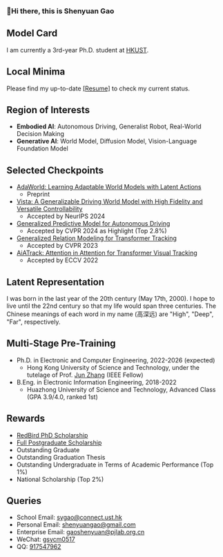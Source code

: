 ###  :wave:Hi there, this is Shenyuan Gao

## Model Card

I am currently a 3rd-year Ph.D. student at [HKUST](https://hkust.edu.hk/).

## Local Minima

Please find my up-to-date [[Resume]](https://github.com/Little-Podi/Little-Podi/blob/main/gsy_Resume.pdf) to check my current status.

## Region of Interests

- **Embodied AI**: Autonomous Driving, Generalist Robot, Real-World Decision Making
- **Generative AI**: World Model, Diffusion Model, Vision-Language Foundation Model

## Selected Checkpoints

- [AdaWorld: Learning Adaptable World Models with Latent Actions](https://arxiv.org/abs/2503.18938)
  - Preprint
- [Vista: A Generalizable Driving World Model with High Fidelity and Versatile Controllability](https://arxiv.org/abs/2405.17398)
  - Accepted by NeurIPS 2024
- [Generalized Predictive Model for Autonomous Driving](https://arxiv.org/abs/2403.09630)
  - Accepted by CVPR 2024 as Highlight (Top 2.8%)
- [Generalized Relation Modeling for Transformer Tracking](https://arxiv.org/abs/2303.16580)
  - Accepted by CVPR 2023
- [AiATrack: Attention in Attention for Transformer Visual Tracking](https://arxiv.org/abs/2207.09603)
  - Accepted by ECCV 2022

## Latent Representation

I was born in the last year of the 20th century (May 17th, 2000). I hope to live until the 22nd century so that my life would span three centuries. The Chinese meanings of each word in my name (高深远) are "High", "Deep", "Far", respectively.

## Multi-Stage Pre-Training

- Ph.D. in Electronic and Computer Engineering, 2022-2026 (expected)
  - Hong Kong University of Science and Technology, under the tutelage of Prof. [Jun Zhang](https://eejzhang.people.ust.hk/) (IEEE Fellow)
- B.Eng. in Electronic Information Engineering, 2018-2022
  - Huazhong University of Science and Technology, Advanced Class (GPA 3.9/4.0, ranked 1st)

## Rewards

- [RedBird PhD Scholarship](https://fytgs.hkust.edu.hk/admissions/Admission-to-Hong-Kong-Campus/submitting-an-application/scholarships-and-fees#redbird)
- [Full Postgraduate Scholarship](https://fytgs.hkust.edu.hk/admissions/Admission-to-Hong-Kong-Campus/submitting-an-application/scholarships-and-fees#pgs)
- Outstanding Graduate
- Outstanding Graduation Thesis
- Outstanding Undergraduate in Terms of Academic Performance (Top 1%)
- National Scholarship (Top 2%)

## Queries

- School Email: [sygao@connect.ust.hk](mailto:sygao@connect.ust.hk)
- Personal Email: [shenyuangao@gmail.com](mailto:shenyuangao@gmail.com)
- Enterprise Email: [gaoshenyuan@pjlab.org.cn](mailto:gaoshenyuan@pjlab.org.cn)
- WeChat: [gsycm0517](https://gsy00517.github.io/about/index/Wechat.JPG)
- QQ: [917547962](https://gsy00517.github.io/about/index/QQ.JPG)